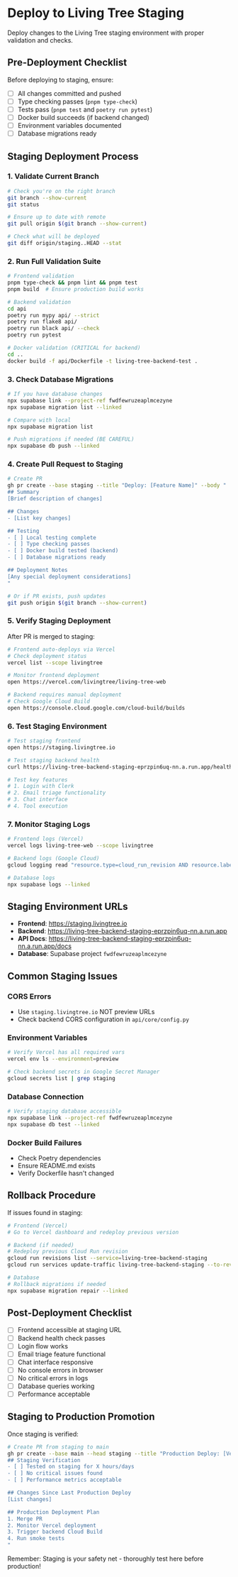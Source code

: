 # Deploy to Living Tree Staging

Deploy changes to the Living Tree staging environment with proper validation and checks.

## Pre-Deployment Checklist

Before deploying to staging, ensure:

- [ ] All changes committed and pushed
- [ ] Type checking passes (`pnpm type-check`)
- [ ] Tests pass (`pnpm test` and `poetry run pytest`)
- [ ] Docker build succeeds (if backend changed)
- [ ] Environment variables documented
- [ ] Database migrations ready

## Staging Deployment Process

### 1. Validate Current Branch

```bash
# Check you're on the right branch
git branch --show-current
git status

# Ensure up to date with remote
git pull origin $(git branch --show-current)

# Check what will be deployed
git diff origin/staging..HEAD --stat
```

### 2. Run Full Validation Suite

```bash
# Frontend validation
pnpm type-check && pnpm lint && pnpm test
pnpm build  # Ensure production build works

# Backend validation
cd api
poetry run mypy api/ --strict
poetry run flake8 api/
poetry run black api/ --check
poetry run pytest

# Docker validation (CRITICAL for backend)
cd ..
docker build -f api/Dockerfile -t living-tree-backend-test .
```

### 3. Check Database Migrations

```bash
# If you have database changes
npx supabase link --project-ref fwdfewruzeaplmcezyne
npx supabase migration list --linked

# Compare with local
npx supabase migration list

# Push migrations if needed (BE CAREFUL)
npx supabase db push --linked
```

### 4. Create Pull Request to Staging

```bash
# Create PR
gh pr create --base staging --title "Deploy: [Feature Name]" --body "
## Summary
[Brief description of changes]

## Changes
- [List key changes]

## Testing
- [ ] Local testing complete
- [ ] Type checking passes
- [ ] Docker build tested (backend)
- [ ] Database migrations ready

## Deployment Notes
[Any special deployment considerations]
"

# Or if PR exists, push updates
git push origin $(git branch --show-current)
```

### 5. Verify Staging Deployment

After PR is merged to staging:

```bash
# Frontend auto-deploys via Vercel
# Check deployment status
vercel list --scope livingtree

# Monitor frontend deployment
open https://vercel.com/livingtree/living-tree-web

# Backend requires manual deployment
# Check Google Cloud Build
open https://console.cloud.google.com/cloud-build/builds
```

### 6. Test Staging Environment

```bash
# Test staging frontend
open https://staging.livingtree.io

# Test staging backend health
curl https://living-tree-backend-staging-eprzpin6uq-nn.a.run.app/health

# Test key features
# 1. Login with Clerk
# 2. Email triage functionality
# 3. Chat interface
# 4. Tool execution
```

### 7. Monitor Staging Logs

```bash
# Frontend logs (Vercel)
vercel logs living-tree-web --scope livingtree

# Backend logs (Google Cloud)
gcloud logging read "resource.type=cloud_run_revision AND resource.labels.service_name=living-tree-backend-staging" --limit 50 --format json

# Database logs
npx supabase logs --linked
```

## Staging Environment URLs

- **Frontend**: https://staging.livingtree.io
- **Backend**: https://living-tree-backend-staging-eprzpin6uq-nn.a.run.app
- **API Docs**: https://living-tree-backend-staging-eprzpin6uq-nn.a.run.app/docs
- **Database**: Supabase project `fwdfewruzeaplmcezyne`

## Common Staging Issues

### CORS Errors

- Use `staging.livingtree.io` NOT preview URLs
- Check backend CORS configuration in `api/core/config.py`

### Environment Variables

```bash
# Verify Vercel has all required vars
vercel env ls --environment=preview

# Check backend secrets in Google Secret Manager
gcloud secrets list | grep staging
```

### Database Connection

```bash
# Verify staging database accessible
npx supabase link --project-ref fwdfewruzeaplmcezyne
npx supabase db test --linked
```

### Docker Build Failures

- Check Poetry dependencies
- Ensure README.md exists
- Verify Dockerfile hasn't changed

## Rollback Procedure

If issues found in staging:

```bash
# Frontend (Vercel)
# Go to Vercel dashboard and redeploy previous version

# Backend (if needed)
# Redeploy previous Cloud Run revision
gcloud run revisions list --service=living-tree-backend-staging
gcloud run services update-traffic living-tree-backend-staging --to-revisions=PREVIOUS_REVISION_ID=100

# Database
# Rollback migrations if needed
npx supabase migration repair --linked
```

## Post-Deployment Checklist

- [ ] Frontend accessible at staging URL
- [ ] Backend health check passes
- [ ] Login flow works
- [ ] Email triage feature functional
- [ ] Chat interface responsive
- [ ] No console errors in browser
- [ ] No critical errors in logs
- [ ] Database queries working
- [ ] Performance acceptable

## Staging to Production Promotion

Once staging is verified:

```bash
# Create PR from staging to main
gh pr create --base main --head staging --title "Production Deploy: [Version]" --body "
## Staging Verification
- [ ] Tested on staging for X hours/days
- [ ] No critical issues found
- [ ] Performance metrics acceptable

## Changes Since Last Production Deploy
[List changes]

## Production Deployment Plan
1. Merge PR
2. Monitor Vercel deployment
3. Trigger backend Cloud Build
4. Run smoke tests
"
```

Remember: Staging is your safety net - thoroughly test here before production!

